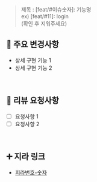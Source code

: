 > 제목 : [feat/#이슈숫자]: 기능명  
  ex) [feat/#11]: login  
  (확인 후 지워주세요)

## 🔎 주요 변경사항
- 상세 구현 기능 1
- 상세 구현 기능 2
  
<br/>

## 💬 리뷰 요청사항
- [ ] 요청사항 1
- [ ] 요청사항 2 
  
<br/>

## ➕ 지라 링크

- [지라번호-숫자](지라주소)

<br/>